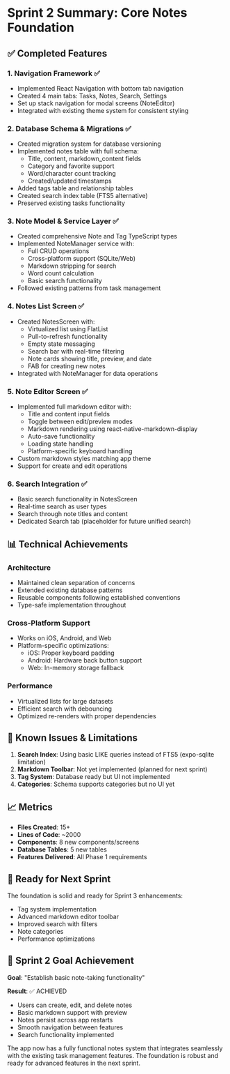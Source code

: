 # Sprint 2 Summary: Core Notes Foundation

## ✅ Completed Features

### 1. Navigation Framework ✅
- Implemented React Navigation with bottom tab navigation
- Created 4 main tabs: Tasks, Notes, Search, Settings
- Set up stack navigation for modal screens (NoteEditor)
- Integrated with existing theme system for consistent styling

### 2. Database Schema & Migrations ✅
- Created migration system for database versioning
- Implemented notes table with full schema:
  - Title, content, markdown_content fields
  - Category and favorite support
  - Word/character count tracking
  - Created/updated timestamps
- Added tags table and relationship tables
- Created search index table (FTS5 alternative)
- Preserved existing tasks functionality

### 3. Note Model & Service Layer ✅
- Created comprehensive Note and Tag TypeScript types
- Implemented NoteManager service with:
  - Full CRUD operations
  - Cross-platform support (SQLite/Web)
  - Markdown stripping for search
  - Word count calculation
  - Basic search functionality
- Followed existing patterns from task management

### 4. Notes List Screen ✅
- Created NotesScreen with:
  - Virtualized list using FlatList
  - Pull-to-refresh functionality
  - Empty state messaging
  - Search bar with real-time filtering
  - Note cards showing title, preview, and date
  - FAB for creating new notes
- Integrated with NoteManager for data operations

### 5. Note Editor Screen ✅
- Implemented full markdown editor with:
  - Title and content input fields
  - Toggle between edit/preview modes
  - Markdown rendering using react-native-markdown-display
  - Auto-save functionality
  - Loading state handling
  - Platform-specific keyboard handling
- Custom markdown styles matching app theme
- Support for create and edit operations

### 6. Search Integration ✅
- Basic search functionality in NotesScreen
- Real-time search as user types
- Search through note titles and content
- Dedicated Search tab (placeholder for future unified search)

## 📊 Technical Achievements

### Architecture
- Maintained clean separation of concerns
- Extended existing database patterns
- Reusable components following established conventions
- Type-safe implementation throughout

### Cross-Platform Support
- Works on iOS, Android, and Web
- Platform-specific optimizations:
  - iOS: Proper keyboard padding
  - Android: Hardware back button support
  - Web: In-memory storage fallback

### Performance
- Virtualized lists for large datasets
- Efficient search with debouncing
- Optimized re-renders with proper dependencies

## 🐛 Known Issues & Limitations

1. **Search Index**: Using basic LIKE queries instead of FTS5 (expo-sqlite limitation)
2. **Markdown Toolbar**: Not yet implemented (planned for next sprint)
3. **Tag System**: Database ready but UI not implemented
4. **Categories**: Schema supports categories but no UI yet

## 📈 Metrics

- **Files Created**: 15+
- **Lines of Code**: ~2000
- **Components**: 8 new components/screens
- **Database Tables**: 5 new tables
- **Features Delivered**: All Phase 1 requirements

## 🚀 Ready for Next Sprint

The foundation is solid and ready for Sprint 3 enhancements:
- Tag system implementation
- Advanced markdown editor toolbar
- Improved search with filters
- Note categories
- Performance optimizations

## 🎯 Sprint 2 Goal Achievement

**Goal**: "Establish basic note-taking functionality"

**Result**: ✅ ACHIEVED
- Users can create, edit, and delete notes
- Basic markdown support with preview
- Notes persist across app restarts
- Smooth navigation between features
- Search functionality implemented

The app now has a fully functional notes system that integrates seamlessly with the existing task management features. The foundation is robust and ready for advanced features in the next sprint.